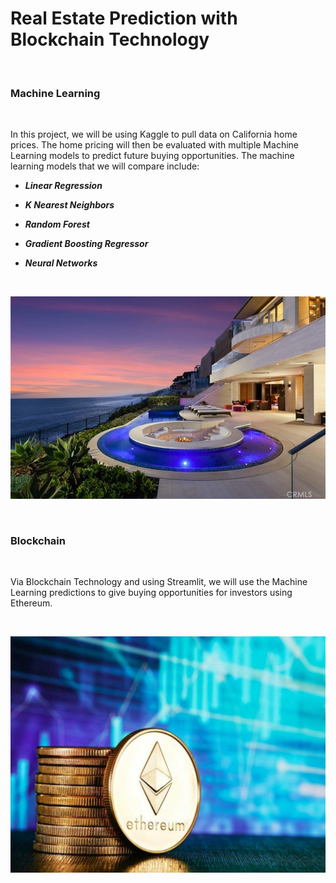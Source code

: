 # **Real Estate Prediction with Blockchain Technology**

<br />

### **Machine Learning**

<br />

In this project, we will be using Kaggle to pull data on California home prices. The home pricing will then be evaluated with multiple Machine Learning models to predict future buying opportunities. The machine learning models that we will compare include: 


* ***Linear Regression***


* ***K Nearest Neighbors*** 


* ***Random Forest***

* ***Gradient Boosting Regressor***


* ***Neural Networks***

<br />

![California Beach Real-Estate](Proposal_Images/california_beach.jpeg)

<br />

### **Blockchain**

<br />

Via Blockchain Technology and using Streamlit, we will use the Machine Learning predictions to give buying opportunities for investors using Ethereum.

<br />

![Ethereum](Proposal_Images/ethereum.jpeg)
